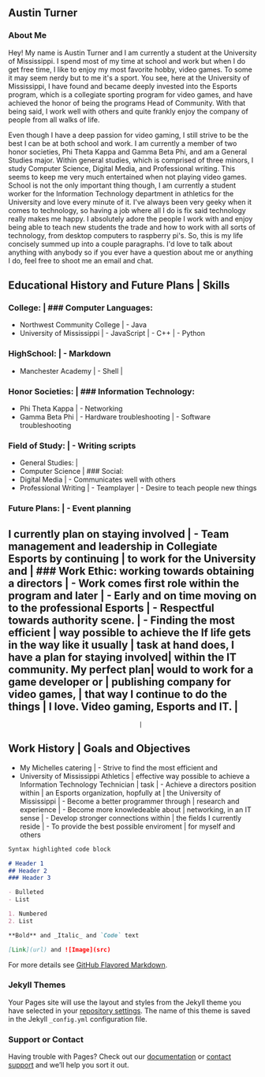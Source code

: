 ## Austin Turner

### About Me

Hey!
My name is Austin Turner and I am currently a student at the University of Mississippi. I spend most of my time at school and work but when I do get free time, I like to enjoy my most favorite hobby, video games. To some it may seem nerdy but to me it's a sport. You see, here at the University of Mississippi, I have found and became deeply invested into the Esports program, which is a collegiate sporting program for video games, and have achieved the honor of being the programs Head of Community. With that being said, I work well with others and quite frankly enjoy the company of people from all walks of life.

Even though I have a deep passion for video gaming, I still strive to be the best I can be at both school and work. I am currently a member of two honor societies, Phi Theta Kappa and Gamma Beta Phi, and am a General Studies major. Within general studies, which is comprised of three minors, I study Computer Science, Digital Media, and Professional writing. This seems to keep me very much entertained when not playing video games. School is not the only important thing though, I am currently a student worker for the Information Technology department in athletics for the University and love every minute of it. I've always been very geeky when it comes to technology, so having a job where all I do is fix said technology really makes me happy. I absolutely adore the people I work with and enjoy being able to teach new students the trade and how to work with all sorts of technology, from desktop computers to raspberry pi's. So, this is my life concisely summed up into a couple paragraphs. I'd love to talk about anything with anybody so if you ever have a question about me or anything I do, feel free to shoot me an email and chat.


  Educational History and Future Plans   |              Skills                            
-------------------------------------------------------------------------------
 ### College:                            | ### Computer Languages:
 - Northwest Community College           | - Java
 - University of Mississippi             | - JavaScript
                                         | - C++
                                         | - Python
 ### HighSchool:                         | - Markdown
 - Manchester Academy                    | - Shell
                                         | 
 ### Honor Societies:                    | ### Information Technology:
 - Phi Theta Kappa                       | - Networking
 - Gamma Beta Phi                        | - Hardware troubleshooting
                                         | - Software troubleshooting
 ### Field of Study:                     | - Writing scripts
 - General Studies:                      |
 - Computer Science                      | ### Social:
 - Digital Media                         | - Communicates well with others
 - Professional Writing                  | - Teamplayer
                                         | - Desire to teach people new things
 ### Future Plans:                       | - Event planning
 I currently plan on staying involved    | - Team management and leadership
 in Collegiate Esports by continuing     |
 to work for the University and          | ### Work Ethic:
 working towards obtaining a directors   | - Work comes first
 role within the program and later       | - Early and on time
 moving on to the professional Esports   | - Respectful towards authority
 scene.                                  | - Finding the most efficient
                                         |   way possible to achieve the
 If life gets in the way like it usually |   task at hand
 does, I have a plan for staying involved|
 within the IT community. My perfect plan|
 would to work for a game developer or   |
 publishing company for video games,     |
 that way I continue to do the things    |
 I love. Video gaming, Esports and IT.   |
---------------------------------------------------------------------------------
                                         |
  Work History                           |        Goals and Objectives
---------------------------------------------------------------------------------
 - My Michelles catering                 | - Strive to find the most efficient and
 - University of Mississippi Athletics   |   effective way possible to achieve a
   Information Technology Technician     |   task
                                         | - Achieve a directors position within
                                         |   an Esports organization, hopfully at
                                         |   the University of Mississippi
                                         | - Become a better programmer through
                                         |   research and experience
                                         | - Become more knowledeable about
                                         |   networking, in an IT sense
                                         | - Develop stronger connections within
                                         |   the fields I currently reside
                                         | - To provide the best possible enviroment
                                         |   for myself and others




```markdown
Syntax highlighted code block

# Header 1
## Header 2
### Header 3

- Bulleted
- List

1. Numbered
2. List

**Bold** and _Italic_ and `Code` text

[Link](url) and ![Image](src)
```

For more details see [GitHub Flavored Markdown](https://guides.github.com/features/mastering-markdown/).

### Jekyll Themes

Your Pages site will use the layout and styles from the Jekyll theme you have selected in your [repository settings](https://github.com/UMPrince/WritWebsite/settings). The name of this theme is saved in the Jekyll `_config.yml` configuration file.

### Support or Contact

Having trouble with Pages? Check out our [documentation](https://help.github.com/categories/github-pages-basics/) or [contact support](https://github.com/contact) and we’ll help you sort it out.
